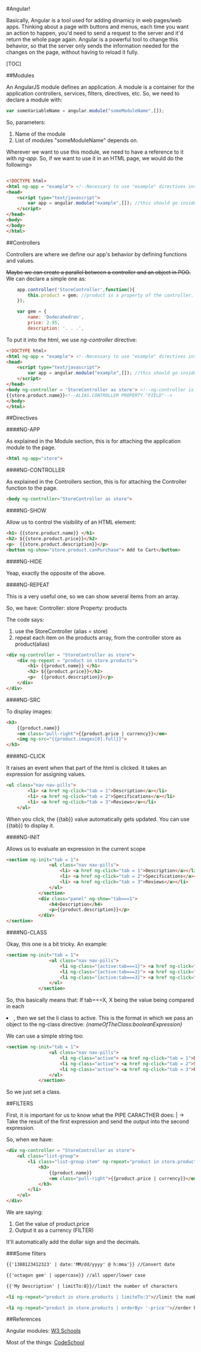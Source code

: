 #Angular!

Basically, Angular is a tool used for adding dinamicy in web pages/web apps. Thinking about a page with buttons and menus, each time you want an action to happen, you'd need to send a request to the server and it'd return the whole page again. Angular is a powerful tool to change this behavior, so that the server only sends the information needed for the changes on the page, without having to reload it fully.

[TOC]

##Modules

An AngularJS module defines an application. A module is a container for the application controllers, services, filters, directives, etc. So, we need to declare a module with:

```javascript
var someVariableName = angular.module("someModuleName",[]);
```
So, parameters:

1. Name of the module
2. List of modules "someModuleName" depends on.

Wherever we want to use this module, we need to have a reference to it with *ng-app*. So, if we want to use it in an HTML page, we would do the following>

```html

<!DOCTYPE html>
<html ng-app = "example"> <!--Necessary to use "example" directives inside the html document-->
<head>
	<script type="text/javascript">
		var app = angular.module("example",[]); //this should go inside app.js
	</script>
</head>
<body>
</body>
</html>
```
##Controllers

Controllers are where we define our app's behavior by defining functions and values.

~~Maybe we can create a parallel between a controller and an object in POO.~~ We can declare a simple one as:

```javascript
	app.controller('StoreController',function(){
		this.product = gem; //product is a property of the controller.
	});

	var gem = {
		name: 'Dodecahedron',
		price: 2.95,
		description: '. . .',
```

To put it into the html, we use *ng-controller* directive:

```html
<!DOCTYPE html>
<html ng-app = "example"> <!--Necessary to use "example" directives inside the html document-->
<head>
	<script type="text/javascript">
		var app = angular.module("example",[]); //this should go inside app.js
	</script>
</head>
<body ng-controller = 'StoreController as store'> <!--ng-controller is a directive, StoreController is the name of our controller and store is our alias-->
{{store.product.name}}<!--ALIAS.CONTROLLER PROPERTY."FIELD"-->
</body>
</html>
```

##Directives

####NG-APP

As explained in the Module section, this is for attaching the application module to the page.

```html
<html ng-app="store">
```
####NG-CONTROLLER

As explained in the Controllers section, this is for attaching the Controller function to the page.

```html
<body ng-controller="StoreController as store">
```

####NG-SHOW

Allow us to control the visibility of an HTML element:

```html
<h1> {{store.product.name}} </h1>
<h2> ${{store.product.price}}</h2>
<p>  {{store.product.description}}</p>
<button ng-show="store.product.canPurchase"> Add to Cart</button>
```
####NG-HIDE

Yeap, exactly the opposite of the above.

####NG-REPEAT

This is a very useful one, so we can show several items from an array.

So, we have:
Controller: store
Property: products

The code says:
1. use the StoreController (alias = store)
2. repeat each item on the products array, from the controller store as product(alias)

```html
<div ng-controller = "StoreController as store"> 
	<div ng-repeat = "product in store.products">
		<h1> {{product.name}} </h1>
		<h2> ${{product.price}}</h2>
		<p>  {{product.description}}</p>
	</div>
</div>
```
####NG-SRC

To display images:

```html
<h3>
	{{product.name}}
	<em class="pull-right">{{product.price | currency}}</em>
	<img ng-src="{{product.images[0].full}}">
</h3>
```

####NG-CLICK

It raises an event when that part of the html is clicked. It takes an expression for assigning values.

```html
<ul class="nav nav-pills">
		<li> <a href ng-click="tab = 1">Description</a></li>
		<li> <a href ng-click="tab = 2">Specifications</a></li>
		<li> <a href ng-click="tab = 3">Reviews</a></li>
	</ul>
```
When you click, the {{tab}} value automatically gets updated. You can use {{tab}} to display it.

####NG-INIT

Allows us to evaluate an expression in the current scope

```html
<section ng-init="tab = 1">
				<ul class="nav nav-pills">
					<li> <a href ng-click="tab = 1">Description</a></li>
					<li> <a href ng-click="tab = 2">Specifications</a></li>
					<li> <a href ng-click="tab = 3">Reviews</a></li>
				</ul>
			</section>
			<div class="panel" ng-show="tab===1">
				<h4>Description</h4>
				<p>{{product.description}}</p>
			</div>
</section>
```

####NG-CLASS

Okay, this one is a bit tricky. An example:

```html
<section ng-init="tab = 1">
				<ul class="nav nav-pills">
					<li ng-class="{active:tab===1}"> <a href ng-click="tab = 1">Description</a></li>
					<li ng-class="{active:tab===2}"> <a href ng-click="tab = 2">Specifications</a></li>
					<li ng-class="{active:tab===3}"> <a href ng-click="tab = 3">Reviews</a></li>
				</ul>
			</section>
```
So, this basically means that:
If tab===X, X being the value being compared in each <li>, then we set the li class to active. This is the format in which we pass an object to the ng-class directive:
*{nameOfTheClass:booleanExpression}*

We can use a simple string too:

```html
<section ng-init="tab = 1">
				<ul class="nav nav-pills">
					<li ng-class="active"> <a href ng-click="tab = 1">Description</a></li>
					<li ng-class="active"> <a href ng-click="tab = 2">Specifications</a></li>
					<li ng-class="active"> <a href ng-click="tab = 3">Reviews</a></li>
				</ul>
			</section>
```
So we just set a class.

##FILTERS

First, it is important for us to know what the PIPE CARACTHER does:
	| -> Take the result of the first expression and send the output into the second expression.

So, when we have:

```html
<div ng-controller = "StoreController as store">
	<ul class="list-group">
		<li class="list-group-item" ng-repeat="product in store.products">
			<h3>
				{{product.name}}
				<em class="pull-right">{{product.price | currency}}</em>
			</h3>
		</li>
	</ul>
</div>
```
We are saying:

1. Get the value of product.price
2. Output it as a currency (FILTER)

It'll automatically add the dollar sign and the decimals.

###Some filters

```html
{{'1388123412323' | date:'MM/dd/yyyy' @ h:mma'}} //Convert date

{{'octagon gem' | uppercase}} //all upper/lower case

{{'My Description' | limitTo:8}}//limit the number of characters

<li ng-repeat="product in store.products | limiteTo:3">//limit the number of repeats

<li ng-repeat="product in store.products | orderBy> '-price'">//order by "-" = descending order

```
	
##References

Angular modules: [W3 Schools](http://www.w3schools.com/angular/angular_modules.asp)

Most of the things: [CodeSchool](http://campus.codeschool.com/courses/shaping-up-with-angular-js)